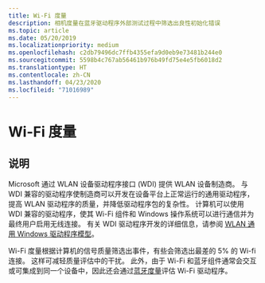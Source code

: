 ```yaml
---
title: Wi-Fi 度量
description: 相机度量在蓝牙驱动程序外部测试过程中筛选出良性初始化错误
ms.topic: article
ms.date: 05/20/2019
ms.localizationpriority: medium
ms.openlocfilehash: c2db79496dc7ffb4355efa9d0eb9e73481b244e0
ms.sourcegitcommit: 5598b4c767ab56461b976b49fd75e4e5fb6018d2
ms.translationtype: HT
ms.contentlocale: zh-CN
ms.lasthandoff: 04/23/2020
ms.locfileid: "71016989"
---
```

# <a name="wi-fi-measures"></a>Wi-Fi 度量

## <a name="description"></a>说明

Microsoft 通过 WLAN 设备驱动程序接口 (WDI) 提供 WLAN 设备制造商。 与 WDI 兼容的驱动程序使制造商可以开发在设备平台上正常运行的通用驱动程序，提高 WLAN 驱动程序的质量，并降低驱动程序包的复杂性。 计算机可以使用 WDI 兼容的驱动程序，使其 Wi-Fi 组件和 Windows 操作系统可以进行通信并为最终用户启用无线连接。 有关 WDI 驱动程序开发的详细信息，请参阅 [WLAN 通用 Windows 驱动程序模型](https://docs.microsoft.com/windows-hardware/drivers/network/wifi-universal-driver-model)。

Wi-Fi 度量根据计算机的信号质量筛选出事件，有些会筛选出最差的 5% 的 Wi-fi 连接。 这样可减轻质量评估中的干扰。 此外，由于 Wi-Fi 和蓝牙组件通常会交互或可集成到同一个设备中，因此还会通过[蓝牙度量](bluetooth-measures.md)评估 Wi-Fi 驱动程序。
